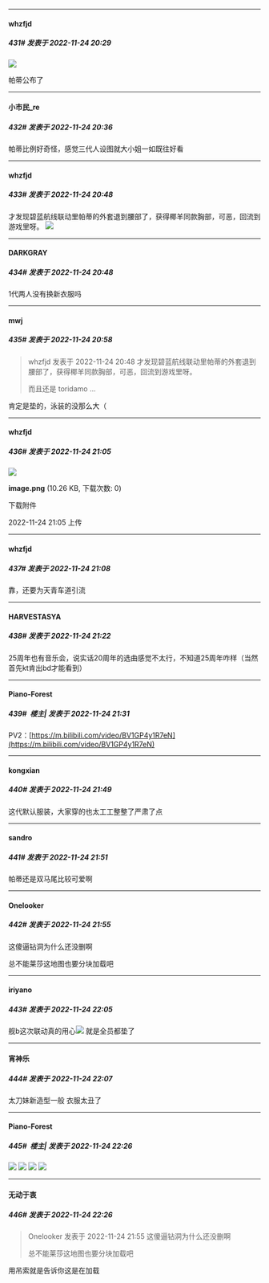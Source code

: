 

*****

####  whzfjd  
##### 431#       发表于 2022-11-24 20:29

<img src="https://p.sda1.dev/8/3e85241b5fe9f15cdebaaf4a03e17f1f/Snipaste_2022-11-24_20-28-04.png" referrerpolicy="no-referrer">

帕蒂公布了



*****

####  小市民_re  
##### 432#       发表于 2022-11-24 20:36

帕蒂比例好奇怪，感觉三代人设图就大小姐一如既往好看



*****

####  whzfjd  
##### 433#       发表于 2022-11-24 20:48

才发现碧蓝航线联动里帕蒂的外套退到腰部了，获得椰羊同款胸部，可恶，回流到游戏里呀。
<img src="https://p.sda1.dev/8/96b43304eab5db600c3c91a78cb03e3d/chara@sp.png" referrerpolicy="no-referrer">

*****

####  DARKGRAY  
##### 434#       发表于 2022-11-24 20:48

1代两人没有换新衣服吗



*****

####  mwj  
##### 435#       发表于 2022-11-24 20:58

<blockquote>whzfjd 发表于 2022-11-24 20:48
才发现碧蓝航线联动里帕蒂的外套退到腰部了，获得椰羊同款胸部，可恶，回流到游戏里呀。

而且还是 toridamo ...</blockquote>
肯定是垫的，泳装的没那么大（



*****

####  whzfjd  
##### 436#       发表于 2022-11-24 21:05

<img src="https://img.saraba1st.com/forum/202211/24/210514alfell1i5k2a7zwi.png" referrerpolicy="no-referrer">

<strong>image.png</strong> (10.26 KB, 下载次数: 0)

下载附件

2022-11-24 21:05 上传

*****

####  whzfjd  
##### 437#       发表于 2022-11-24 21:08

靠，还要为天青车道引流



*****

####  HARVESTASYA  
##### 438#       发表于 2022-11-24 21:22

25周年也有音乐会，说实话20周年的选曲感觉不太行，不知道25周年咋样（当然首先kt肯出bd才能看到）

*****

####  Piano-Forest  
##### 439#         楼主| 发表于 2022-11-24 21:31

PV2：[https://m.bilibili.com/video/BV1GP4y1R7eN](https://m.bilibili.com/video/BV1GP4y1R7eN)



*****

####  kongxian  
##### 440#       发表于 2022-11-24 21:49

这代默认服装，大家穿的也太工工整整了严肃了点

*****

####  sandro  
##### 441#       发表于 2022-11-24 21:51

帕蒂还是双马尾比较可爱啊



*****

####  Onelooker  
##### 442#       发表于 2022-11-24 21:55

这傻逼钻洞为什么还没删啊

总不能莱莎这地图也要分块加载吧



*****

####  iriyano  
##### 443#       发表于 2022-11-24 22:05

舰b这次联动真的用心<img src="https://static.saraba1st.com/image/smiley/face2017/009.gif" referrerpolicy="no-referrer">
就是全员都垫了

*****

####  宵神乐  
##### 444#       发表于 2022-11-24 22:07

太刀妹新造型一般 衣服太丑了



*****

####  Piano-Forest  
##### 445#         楼主| 发表于 2022-11-24 22:26

<img src="https://p.sda1.dev/8/6a27df872c2f1d2d5e1f258b416526cc/1669298658993.png" referrerpolicy="no-referrer">
<img src="https://p.sda1.dev/8/985821b8d38969aee1d97301eebcde5f/7.jpg" referrerpolicy="no-referrer">
<img src="https://p.sda1.dev/8/4c8b00aa2741a30d2a2b79476f4ca228/8.jpg" referrerpolicy="no-referrer">
<img src="https://p.sda1.dev/8/0ca571753c795336f75e53bbed098e72/9.jpg" referrerpolicy="no-referrer">

*****

####  无动于衷  
##### 446#       发表于 2022-11-24 22:26

<blockquote>Onelooker 发表于 2022-11-24 21:55
这傻逼钻洞为什么还没删啊

总不能莱莎这地图也要分块加载吧</blockquote>
用吊索就是告诉你这是在加载

